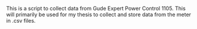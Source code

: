 This is a script to collect data from Gude Expert Power Control 1105. 
This will primarily be used for my thesis to collect and store data from the meter in .csv files. 
